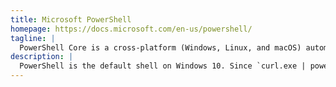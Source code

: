 ```yaml
---
title: Microsoft PowerShell
homepage: https://docs.microsoft.com/en-us/powershell/
tagline: |
  PowerShell Core is a cross-platform (Windows, Linux, and macOS) automation and configuration tool/framework.
description: |
  PowerShell is the default shell on Windows 10. Since `curl.exe | powershell` is effectively as convenient as `curl | bash` for users, and since Windows 10 also includes tar, curl.exe, and ssh, among others, you can use fairly simple PowerShell to make a variety of tasks simple for Windows developers.
---
```


<!--
For example, if you wanted to install Node.js with powershell and
webinstall.dev, you can:

```cmd
curl.exe -s -A "MS" https://webinstall.dev/node@lts | powershell
```
-->

<!-- TODO if, pipe, function -->
